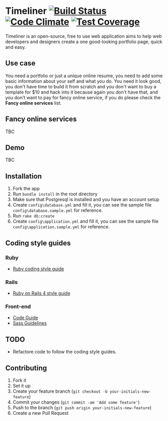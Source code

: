 # Timeliner [![Build Status](https://travis-ci.org/karimmtarek/timeliner.svg)](https://travis-ci.org/karimmtarek/timeliner) [![Code Climate](https://codeclimate.com/github/karimmtarek/timeliner/badges/gpa.svg)](https://codeclimate.com/github/karimmtarek/timeliner) [![Test Coverage](https://codeclimate.com/github/karimmtarek/timeliner/badges/coverage.svg)](https://codeclimate.com/github/karimmtarek/timeliner/coverage)

Timeliner is an open-source, free to use web application aims to help web developers and designers create a one good-looking portfolio page, quick and easy.

## Use case
You need a portfolio or just a unique online resume, you need to add some basic information about your self and what you do. You need it look good, you don't have time to build it from scratch and you don't want to buy a template for $10 and hack into it because again you don't have that, and you don't want to pay for fancy online service, if you do please check the **Fancy online services** list.

## Fancy online services
TBC

## Demo
TBC

## Installation
1. Fork the app
2. Run `bundle install` in the root directory
3. Make sure that Postgresql is installed and you have an account setup
4. Create `config\database.yml` and fill it, you can see the sample file `config\database.sample.yml` for reference.
5. Run `rake db:create`
6. Create `config\application.yml` and fill it, you can see the sample file `config\application.sample.yml` for reference.

## Coding style guides

### Ruby
- [Ruby coding style guide](https://github.com/bbatsov/ruby-style-guide)

### Rails
- [Ruby on Rails 4 style guide](https://github.com/bbatsov/rails-style-guide)

### Front-end
- [Code Guide](http://codeguide.co/)
- [Sass Guidelines](http://sass-guidelin.es/)

## TODO
- Refactore code to follow the coding style guides.

## Contributing
1. Fork it
2. Set it up
3. Create your feature branch (`git checkout -b your-initials-new-feature`)
4. Commit your changes (`git commit -am 'Add some feature'`)
5. Push to the branch (`git push origin your-initials-new-feature`)
6. Create a new Pull Request
